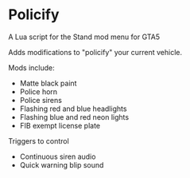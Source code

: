 # Policify
A Lua script for the Stand mod menu for GTA5

Adds modifications to "policify" your current vehicle.

Mods include:
* Matte black paint
* Police horn
* Police sirens
* Flashing red and blue headlights
* Flashing blue and red neon lights
* FIB exempt license plate

Triggers to control
* Continuous siren audio
* Quick warning blip sound
